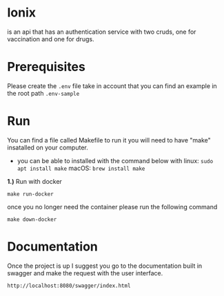 # Ionix
is an api that has an authentication service with two cruds, one for vaccination and one for drugs.

# Prerequisites
Please create the `.env` file take in account that you can find an example in the root path `.env-sample`

# Run
You can find a file called Makefile to run it you will need to have "make" insatalled on your computer.

- you can be able to installed with the command below with 
linux:
`sudo apt install make`
macOS:
`brew install make`

__1.)__ Run with docker

`make run-docker`

once you no longer need the container please run the following command

`make down-docker`

# Documentation

Once the project is up I suggest you go to the documentation built in swagger and make the request with the user
interface.

`http://localhost:8080/swagger/index.html`